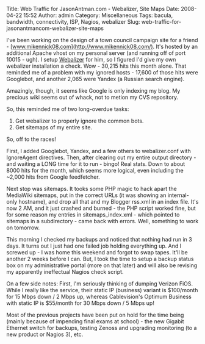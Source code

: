 Title: Web Traffic for JasonAntman.com - Webalizer, Site Maps
Date: 2008-04-22 15:52
Author: admin
Category: Miscellaneous
Tags: bacula, bandwidth, connectivity, ISP, Nagios, webalizer
Slug: web-traffic-for-jasonantmancom-webalizer-site-maps

I've been working on the design of a town council campaign site for a
friend - [www.mikennick08.com](http://www.mikennick08.com/). It's hosted
by an additional Apache vhost on my personal server (and running off of
port 10015 - ugh). I setup [Webalizer](http://www.mrunix.net/webalizer/)
for him, so I figured I'd give my own webalizer installation a check.
Wow - 30,215 hits this month alone. That reminded me of a problem with
my ignored hosts - 17,600 of those hits were Googlebot, and another
2,065 were Yandex (a Russian search engine).

Amazingly, though, it seems like Google is only indexing my blog. My
precious wiki seems out of whack, not to metion my CVS repository.

So, this reminded me of two long-overdue tasks:

1.  Get webalizer to properly ignore the common bots.
2.  Get sitemaps of my entire site.

So, off to the races!

First, I added Googlebot, Yandex, and a few others to webalizer.conf
with IgnoreAgent directives. Then, after clearing out my entire output
directory - and waiting a LONG time for it to run - bingo! Real stats.
Down to about 8000 hits for the month, which seems more logical, even
including the \~2,000 hits from Google feedfetcher.

Next stop was sitemaps. It tooks some PHP magic to hack apart the
MediaWiki sitemaps, put in the correct URLs (it was showing an
internal-only hostname), and drop all that and my Blogger rss.xml in an
index file. It's now 2 AM, and it just crashed and burned - the PHP
script worked fine, but for some reason my entries in
sitemaps\_index.xml - which pointed to sitemaps in a subdirectory - came
back with errors. Well, something to work on tomorrow.

This morning I checked my backups and noticed that nothing had run in 3
days. It turns out I just had one failed job holding everything up. And
I screwed up - I was home this weekend and forgot to swap tapes. It'll
be another 2 weeks before I can. But, I took the time to setup a backup
status box on my administrative portal (more on that later) and will
also be revising my apparently ineffectual Nagios check script.

On a few side notes: First, I'm seriously thinking of dumping Verizon
FiOS. While I really like the service, their static IP (business)
variant is $100/month for 15 Mbps down / 2 Mbps up, whereas
Cablevision's Optimum Business with static IP is $55/month for 30 Mbps
down / 5 Mbps up!

Most of the previous projects have been put on hold for the time being
(mainly because of impending final exams at school) - the new Gigabit
Ethernet switch for backups, testing Zenoss and upgrading monitoring (to
a new product or Nagios 3), etc.
